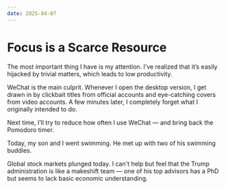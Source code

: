 ```yaml
---
date: 2025-04-07
---
```


# Focus is a Scarce Resource

The most important thing I have is my attention. I’ve realized that it’s easily hijacked by trivial matters, which leads to low productivity.

WeChat is the main culprit. Whenever I open the desktop version, I get drawn in by clickbait titles from official accounts and eye-catching covers from video accounts. A few minutes later, I completely forget what I originally intended to do.

Next time, I’ll try to reduce how often I use WeChat — and bring back the Pomodoro timer.

Today, my son and I went swimming. He met up with two of his swimming buddies.


Global stock markets plunged today. I can't help but feel that the Trump administration is like a makeshift team — one of his top advisors has a PhD but seems to lack basic economic understanding.
